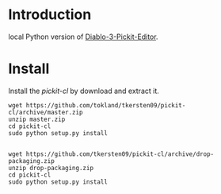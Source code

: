 Introduction
============
local Python version of [Diablo-3-Pickit-Editor](https://github.com/Velok/Diablo-3-Pickit-Editor).

Install
=======

Install the _pickit-cl_ by download and extract it.


    wget https://github.com/tokland/tkersten09/pickit-cl/archive/master.zip
    unzip master.zip
    cd pickit-cl
    sudo python setup.py install


    wget https://github.com/tkersten09/pickit-cl/archive/drop-packaging.zip
    unzip drop-packaging.zip
    cd pickit-cl
    sudo python setup.py install
